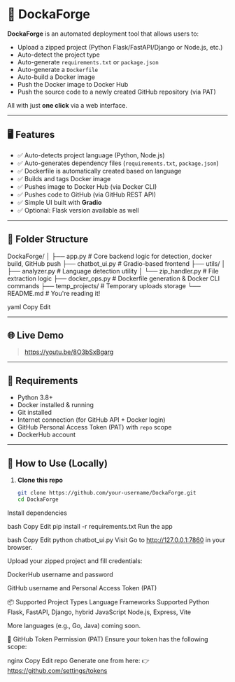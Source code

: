 # 🚀 DockaForge

**DockaForge** is an automated deployment tool that allows users to:

- Upload a zipped project (Python Flask/FastAPI/Django or Node.js, etc.)
- Auto-detect the project type
- Auto-generate `requirements.txt` or `package.json`
- Auto-generate a `Dockerfile`
- Auto-build a Docker image
- Push the Docker image to Docker Hub
- Push the source code to a newly created GitHub repository (via PAT)

All with just **one click** via a web interface.

---

## 🖥️ Features

- ✅ Auto-detects project language (Python, Node.js)
- ✅ Auto-generates dependency files (`requirements.txt`, `package.json`)
- ✅ Dockerfile is automatically created based on language
- ✅ Builds and tags Docker image
- ✅ Pushes image to Docker Hub (via Docker CLI)
- ✅ Pushes code to GitHub (via GitHub REST API)
- ✅ Simple UI built with **Gradio**
- ✅ Optional: Flask version available as well

---

## 📁 Folder Structure

DockaForge/
│
├── app.py # Core backend logic for detection, docker build, GitHub push
├── chatbot_ui.py # Gradio-based frontend
├── utils/
│ ├── analyzer.py # Language detection utility
│ └── zip_handler.py # File extraction logic
├── docker_ops.py # Dockerfile generation & Docker CLI commands
├── temp_projects/ # Temporary uploads storage
└── README.md # You're reading it!

yaml
Copy
Edit

---

## 🌐 Live Demo

> https://youtu.be/8O3bSxBgarg

---

## 🧰 Requirements

- Python 3.8+
- Docker installed & running
- Git installed
- Internet connection (for GitHub API + Docker login)
- GitHub Personal Access Token (PAT) with `repo` scope
- DockerHub account

---

## 🚦 How to Use (Locally)

1. **Clone this repo**  
   ```bash
   git clone https://github.com/your-username/DockaForge.git
   cd DockaForge
Install dependencies

bash
Copy
Edit
pip install -r requirements.txt
Run the app

bash
Copy
Edit
python chatbot_ui.py
Visit
Go to http://127.0.0.1:7860 in your browser.

Upload your zipped project and fill credentials:

DockerHub username and password

GitHub username and Personal Access Token (PAT)

📦 Supported Project Types
Language	Frameworks Supported
Python	Flask, FastAPI, Django, hybrid
JavaScript	Node.js, Express, Vite

More languages (e.g., Go, Java) coming soon.

🔐 GitHub Token Permission (PAT)
Ensure your token has the following scope:

nginx
Copy
Edit
repo
Generate one from here:
👉 https://github.com/settings/tokens

